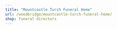```yaml
---
title: "Mountcastle Turch Funeral Home"
url: /woodbridge/mountcastle-turch-funeral-home/
shop: funeral directors
---
```

